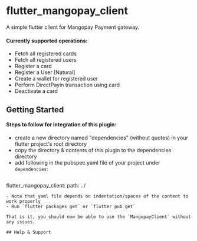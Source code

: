 # flutter_mangopay_client

A simple flutter client for Mangopay Payment gateway.

#### Currently supported operations:
 - Fetch all registered cards
 - Fetch all registered users
 - Register a card
 - Register a User [Natural]
 - Create a wallet for registered user
 - Perform DirectPayin transaction using card
 - Deactivate a card


## Getting Started

#### Steps to follow for integration of this plugin:

 - create a new directory named "dependencies" (without quotes) in your flutter project's root directory
 - copy the directory & contents of this plugin to the dependencies directory
 - add following in the pubspec.yaml file of your project under `dependencies`:
   ```yaml
  flutter_mangopay_client:
    path: ../
   ```
 - Note that yaml file depends on indentation/spaces of the content to work properly
 - Run `flutter packages get` or `flutter pub get`

That is it, you should now be able to use the `MangopayClient` without any issues.

## Help & Support
